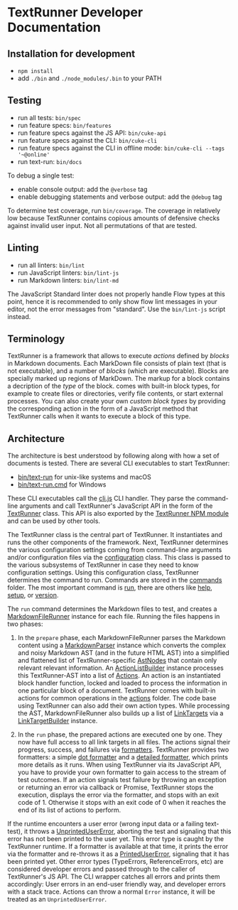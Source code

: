 # TextRunner Developer Documentation

## Installation for development

* `npm install`
* add `./bin` and `./node_modules/.bin` to your PATH


## Testing

* run all tests: `bin/spec`
* run feature specs: `bin/features`
* run feature specs against the JS API: `bin/cuke-api`
* run feature specs against the CLI: `bin/cuke-cli`
* run feature specs against the CLI in offline mode: `bin/cuke-cli --tags '~@online'`
* run text-run: `bin/docs`

To debug a single test:
* enable console output: add the `@verbose` tag
* enable debugging statements and verbose output: add the `@debug` tag

To determine test coverage, run `bin/coverage`.
The coverage in relatively low because TextRunner contains copious amounts of
defensive checks against invalid user input.
Not all permutations of that are tested.


## Linting

* run all linters: `bin/lint`
* run JavaScript linters: `bin/lint-js`
* run Markdown linters: `bin/lint-md`

The JavaScript Standard linter does not properly handle Flow types at this point,
hence it is recommended to only show flow lint messages in your editor,
not the error messages from "standard".
Use the `bin/lint-js` script instead.


## Terminology

TextRunner is a framework that allows to execute _actions_ defined by _blocks_
in Markdown documents.
Each MarkDown file consists of plain text (that is not executable),
and a number of _blocks_ (which are executable).
Blocks are specially marked up regions of MarkDown.
The markup for a block contains a decription of the _type_ of the block.
comes with built-in block types,
for example to create files or directories, verify file contents,
or start external processes.
You can also create your own _custom block types_
by providing the corresponding action in the form of a
JavaScript method that TextRunner calls when it wants to execute a block of this type.


## Architecture

The architecture is best understood by following along
with how a set of documents is tested.
There are several CLI executables to start TextRunner:
- [bin/text-run](bin/text-run) for unix-like systems and macOS
- [bin/text-run.cmd](bin/text-run.cmd) for Windows

These CLI executables call the [cli.js](src/cli/cli.js) CLI handler.
They parse the command-line arguments and call TextRunner's JavaScript API
in the form of the [TextRunner](src/text-runner.js) class.
This API is also exported by the [TextRunner NPM module](https://www.npmjs.com/package/text-runner)
and can be used by other tools.

The TextRunner class is the central part of TextRunner.
It instantiates and runs the other components of the framework.
Next, TextRunner determines the various configuration settings
coming from command-line arguments and/or configuration files
via the [configuration](src/configuration/configuration.js) class.
This class is passed to the various subsystems of TextRunner
in case they need to know configuration settings.
Using this configuration class, TextRunner determines the command to run.
Commands are stored in the [commands](src/commands) folder.
The most important command is [run](src/commands/run),
there are others like [help](src/commands/help),
[setup](src/commands/setup), or [version](src/commands/version).

The `run` command determines the Markdown files to test,
and creates a [MarkdownFileRunner](src/commands/run/markdown-file-runner.js) instance for each file.
Running the files happens in two phases:

1. In the `prepare` phase, each MarkdownFileRunner parses the Markdown content
  using a [MarkdownParser](src/parsers/markdown/markdown-parser.js) instance
  which converts the complex and noisy Markdown AST
  (and in the future HTML AST)
  into a simplified and flattened list of TextRunner-specific [AstNodes](src/parsers/ast-node.js)
  that contain only relevant relevant information.
  An [ActionListBuilder](src/commands/run/activity-list-builder.js) instance
  processes this TextRunner-AST into a list of [Actions](src/typedefs/activity.js).
  An action is an instantiated block handler function,
  locked and loaded to process the information in one particular block of a document.
  TextRunner comes with built-in actions for common operations
  in the [actions](src/actions) folder.
  The code base using TextRunner can also add their own action types.
  While processing the AST,
  MarkdownFileRunner also builds up a list of [LinkTargets](src/typedefs/link-target.js)
  via a [LinkTargetBuilder](src/commands/run/link-target-builder.js) instance.

2. In the `run` phase, the prepared actions are executed one by one.
  They now have full access to all link targets in all files.
  The actions signal their progress, success, and failures via
  [formatters](src/formatters).
  TextRunner provides two formatters: a simple [dot formatter](src/formatters/dot-formatter.js)
  and a [detailed formatter](src/formatters/detailed-formatter.js),
  which prints more details as it runs.
  When using TextRunner via its JavaScript API,
  you have to provide your own formatter to gain access to the stream of test outcomes.
  If an action signals test failure
  by throwing an exception or returning an error via callback or Promise,
  TextRunner stops the execution, displays the error via the formatter,
  and stops with an exit code of 1.
  Otherwise it stops with an exit code of 0 when it reaches the end of its list of actions to perform.

If the runtime encounters a user error (wrong input data or a failing text-test),
it throws a [UnprintedUserError](src/errors/unprinted-user-error.js),
aborting the test and
signaling that this error has not been printed to the user yet.
This error type is caught by the TextRunner runtime.
If a formatter is available at that time, it prints the error via the formatter
and re-throws it as a [PrintedUserError](src/errors/printed-user-error.js),
signaling that it has been printed yet.
Other error types (TypeErrors, ReferenceErrors, etc)
are considered developer errors and passed through to the caller of TextRunner's JS API.
The CLI wrapper catches all errors and prints them accordingly:
User errors in an end-user friendly way,
and developer errors with a stack trace.
Actions can throw a normal `Error` instance, it will be treated as an `UnprintedUserError`.
